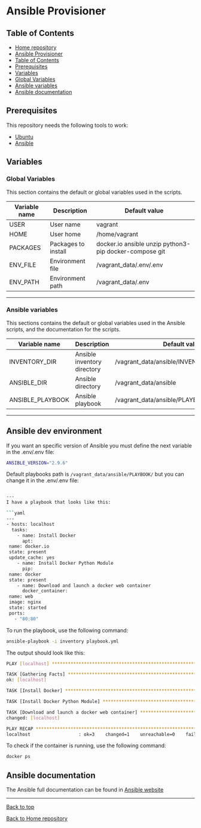 # Ansible Provisioner

## Table of Contents

- [Home repository](../README.md)
- [Ansible Provisioner](#ansible-provisioner)
- [Table of Contents](#table-of-contents)
- [Prerequisites](#prerequisites)
- [Variables](#variables)
- [Global Variables](#global-variables)
- [Ansible variables](#ansible-variables)
- [Ansible documentation](#ansible-documentation)

## Prerequisites

This repository needs the following tools to work:

- [Ubuntu](https://ubuntu.com/)
- [Ansible](https://www.ansible.com/)

## Variables

### Global Variables

This section contains the default or global variables used in the scripts.

| Variable name | Description | Default value |
| --- | --- | --- |
| USER | User name | vagrant |
| HOME | User home | /home/vagrant |
| PACKAGES | Packages to install | docker.io ansible unzip python3-pip docker-compose git |
| ENV_FILE | Environment file | /vagrant_data/.env/.env |
| ENV_PATH | Environment path | /vagrant_data/.env |

---

### Ansible variables

This sections contains the default or global variables used in the Ansible scripts, and the documentation for the scripts.

| Variable name | Description | Default value |
| --- | --- | --- |
| INVENTORY_DIR | Ansible inventory directory | /vagrant_data/ansible/INVENTORY |
| ANSIBLE_DIR | Ansible directory | /vagrant_data/ansible |
| ANSIBLE_PLAYBOOK | Ansible playbook | /vagrant_data/ansible/PLAYBOOK/playbook.yml |

---

## Ansible dev environment

If you want an specific version of Ansible you must define the next variable in the .env/.env file:

```bash
ANSIBLE_VERSION="2.9.6"
```

Default playbooks path is `/vagrant_data/ansible/PLAYBOOK/` but you can change it in the .env/.env file:

```bash

---
I have a playbook that looks like this:

```yaml
---
- hosts: localhost
  tasks:
    - name: Install Docker
      apt:
 name: docker.io
 state: present
 update_cache: yes
    - name: Install Docker Python Module
      pip:
 name: docker
 state: present
    - name: Download and launch a docker web container
      docker_container:
 name: web
 image: nginx
 state: started
 ports:
   - "80:80"
```

To run the playbook, use the following command:

```bash
ansible-playbook -i inventory playbook.yml
```

The output should look like this:

```bash
PLAY [localhost] ************************************************************************************************************************************************************************************************************************************************************

TASK [Gathering Facts] *******************************************************************************************************************************************************************************************************************************************************
ok: [localhost]

TASK [Install Docker] ********************************************************************************************************************************************************************************************************************************************************

TASK [Install Docker Python Module] *****************************************************************************************************************************************************************************************************************************************

TASK [Download and launch a docker web container] ****************************************************************************************************************************************************************************************************************************
changed: [localhost]

PLAY RECAP *******************************************************************************************************************************************************************************************************************************************************************
localhost                  : ok=3    changed=1    unreachable=0    failed=0    skipped=0    rescued=0    ignored=0
```

To check if the container is running, use the following command:

```bash
docker ps
```

## Ansible documentation

The Ansible full documentation can be found in [Ansible website](https://docs.ansible.com/ansible/latest/index.html)

---

[Back to top](#ansible-provisioner)

[Back to Home repository](../README.md)
